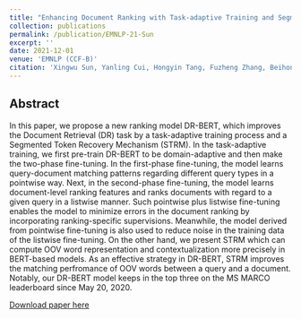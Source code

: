 ```yaml
---
title: "Enhancing Document Ranking with Task-adaptive Training and Segmented Token Recovery Mechanism"
collection: publications
permalink: /publication/EMNLP-21-Sun
excerpt: ''
date: 2021-12-01
venue: 'EMNLP (CCF-B)'
citation: 'Xingwu Sun, Yanling Cui, Hongyin Tang, Fuzheng Zhang, Beihong Jin, Shi Wang: Enhancing Document Ranking with Task-adaptive Training and Segmented Token Recovery Mechanism. EMNLP (1) 2021: 3570-3579'
---
```

Abstract
--
In this paper, we propose a new ranking model DR-BERT, which improves the Document Retrieval (DR) task by a task-adaptive training process and a Segmented Token Recovery Mechanism (STRM). In the task-adaptive training, we first pre-train DR-BERT to be domain-adaptive and then make the two-phase fine-tuning. In the first-phase fine-tuning, the model learns query-document matching patterns regarding different query types in a pointwise way. Next, in the second-phase fine-tuning, the model learns document-level ranking features and ranks documents with regard to a given query in a listwise manner. Such pointwise plus listwise fine-tuning enables the model to minimize errors in the document ranking by incorporating ranking-specific supervisions. Meanwhile, the model derived from pointwise fine-tuning is also used to reduce noise in the training data of the listwise fine-tuning. On the other hand, we present STRM which can compute OOV word representation and contextualization more precisely in BERT-based models. As an effective strategy in DR-BERT, STRM improves the matching perfromance of OOV words between a query and a document. Notably, our DR-BERT model keeps in the top three on the MS MARCO leaderboard since May 20, 2020.

[Download paper here](https://aclanthology.org/2021.emnlp-main.289/)

